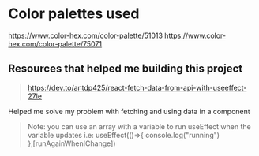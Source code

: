 # Color palettes used

https://www.color-hex.com/color-palette/51013
https://www.color-hex.com/color-palette/75071

## Resources that helped me building this project

> https://dev.to/antdp425/react-fetch-data-from-api-with-useeffect-27le

Helped me solve my problem with fetching and using data in a component

> Note: you can use an array with a variable to run useEffect when the variable updates
> i.e: useEffect(()=>{
> console.log("running")  
> },[runAgainWhenIChange])
